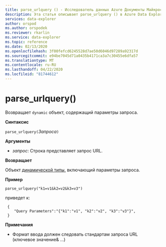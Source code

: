 ```yaml
---
title: parse_urlquery () - Исследователь данных Azure Документы Майкрософт
description: Эта статья описывает parse_urlquery () в Azure Data Explorer.
services: data-explorer
author: orspod
ms.author: orspodek
ms.reviewer: rkarlin
ms.service: data-explorer
ms.topic: reference
ms.date: 02/13/2020
ms.openlocfilehash: 3f00fefcd6245528d7ae50d6046d97289a92317d
ms.sourcegitcommit: e94be7045d71a0435b4171ca3a7c30455e6dfa57
ms.translationtype: MT
ms.contentlocale: ru-RU
ms.lasthandoff: 04/22/2020
ms.locfileid: "81744612"
---
```

# <a name="parse_urlquery"></a>parse_urlquery()

Возвращает `dynamic` объект, содержащий параметры запроса.

**Синтаксис**

`parse_urlquery(`*Запроса*`)`

**Аргументы**

* *запрос*: Строка представляет запрос URL.

**Возвращает**

Объект [динамической типы,](./scalar-data-types/dynamic.md) включающий параметры запроса.

**Пример**

```kusto
parse_urlquery("k1=v1&k2=v2&k3=v3")
```

приведет к:

```kusto
 {
    "Query Parameters":"{"k1":"v1", "k2":"v2", "k3":"v3"}",
 }
```

**Примечания**

* Формат ввода должен следовать стандартам запроса URL (ключевое значение& ...)
 